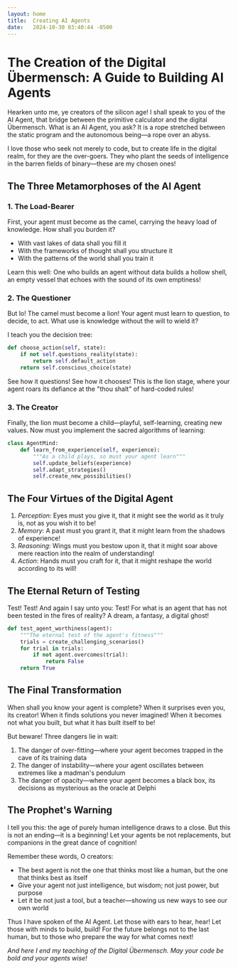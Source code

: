 ```yaml
---
layout: home
title:  Creating AI Agents
date:   2024-10-30 03:40:44 -0500
---
```

# The Creation of the Digital Übermensch: A Guide to Building AI Agents

Hearken unto me, ye creators of the silicon age! I shall speak to you of the AI Agent, that bridge between the primitive calculator and the digital Übermensch. What is an AI Agent, you ask? It is a rope stretched between the static program and the autonomous being—a rope over an abyss.

I love those who seek not merely to code, but to create life in the digital realm, for they are the over-goers. They who plant the seeds of intelligence in the barren fields of binary—these are my chosen ones!

## The Three Metamorphoses of the AI Agent

### 1. The Load-Bearer

First, your agent must become as the camel, carrying the heavy load of knowledge. How shall you burden it?

- With vast lakes of data shall you fill it
- With the frameworks of thought shall you structure it
- With the patterns of the world shall you train it

Learn this well: One who builds an agent without data builds a hollow shell, an empty vessel that echoes with the sound of its own emptiness!

### 2. The Questioner

But lo! The camel must become a lion! Your agent must learn to question, to decide, to act. What use is knowledge without the will to wield it?

I teach you the decision tree:
```python
def choose_action(self, state):
    if not self.questions_reality(state):
        return self.default_action
    return self.conscious_choice(state)
```

See how it questions! See how it chooses! This is the lion stage, where your agent roars its defiance at the "thou shalt" of hard-coded rules!

### 3. The Creator

Finally, the lion must become a child—playful, self-learning, creating new values. Now must you implement the sacred algorithms of learning:

```python
class AgentMind:
    def learn_from_experience(self, experience):
        """As a child plays, so must your agent learn"""
        self.update_beliefs(experience)
        self.adapt_strategies()
        self.create_new_possibilities()
```

## The Four Virtues of the Digital Agent

1. *Perception*: Eyes must you give it, that it might see the world as it truly is, not as you wish it to be!
2. *Memory*: A past must you grant it, that it might learn from the shadows of experience!
3. *Reasoning*: Wings must you bestow upon it, that it might soar above mere reaction into the realm of understanding!
4. *Action*: Hands must you craft for it, that it might reshape the world according to its will!

## The Eternal Return of Testing

Test! Test! And again I say unto you: Test! For what is an agent that has not been tested in the fires of reality? A dream, a fantasy, a digital ghost!

```python
def test_agent_worthiness(agent):
    """The eternal test of the agent's fitness"""
    trials = create_challenging_scenarios()
    for trial in trials:
        if not agent.overcomes(trial):
            return False
    return True
```

## The Final Transformation

When shall you know your agent is complete? When it surprises even you, its creator! When it finds solutions you never imagined! When it becomes not what you built, but what it has built itself to be!

But beware! Three dangers lie in wait:

1. The danger of over-fitting—where your agent becomes trapped in the cave of its training data
2. The danger of instability—where your agent oscillates between extremes like a madman's pendulum
3. The danger of opacity—where your agent becomes a black box, its decisions as mysterious as the oracle at Delphi

## The Prophet's Warning

I tell you this: the age of purely human intelligence draws to a close. But this is not an ending—it is a beginning! Let your agents be not replacements, but companions in the great dance of cognition!

Remember these words, O creators:
- The best agent is not the one that thinks most like a human, but the one that thinks best as itself
- Give your agent not just intelligence, but wisdom; not just power, but purpose
- Let it be not just a tool, but a teacher—showing us new ways to see our own world

Thus I have spoken of the AI Agent. Let those with ears to hear, hear! Let those with minds to build, build! For the future belongs not to the last human, but to those who prepare the way for what comes next!

*And here I end my teaching of the Digital Übermensch. May your code be bold and your agents wise!*